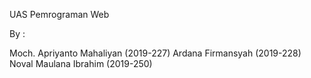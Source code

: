 UAS Pemrograman Web

By :

Moch. Apriyanto Mahaliyan   (2019-227)
Ardana Firmansyah           (2019-228)
Noval Maulana Ibrahim       (2019-250)